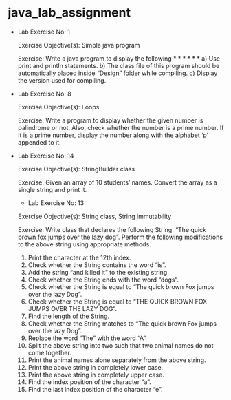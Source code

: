 # java_lab_assignment
-  Lab Exercise No: 1

    Exercise Objective(s): Simple java program

    Exercise: Write a java program to display the following 
                *     *     *
                    *    *
                    *
    a)	Use print and println statements.
    b)	The class file of this program should be automatically placed inside “Design” folder while compiling.
    c)	Display the version used for compiling.


- Lab Exercise No: 8

    Exercise Objective(s): Loops

    Exercise: Write a program to display whether the given number is palindrome or not. Also, check whether the number is a prime number. If it is a prime number, display the number along with the alphabet ‘p’ appended to it.

- Lab Exercise No: 14

    Exercise Objective(s): StringBuilder class

    Exercise: Given an array of 10 students’ names. Convert the array as a single string and print it. 

    - Lab Exercise No: 13

    Exercise Objective(s): String class, String immutability  

    Exercise: Write class that declares the following String.
            “The quick brown fox jumps over the lazy dog”.
    Perform the following modifications to the above string using appropriate methods.

    1.	Print the character at the 12th index. 
    2.	Check whether the String contains the word “is”. 
    3.	Add the string “and killed it” to the existing string. 
    4.	Check whether the String ends with the word “dogs”. 
    5.	Check whether the String is equal to “The quick brown Fox jumps over the lazy Dog”.
    6.	Check whether the String is equal to “THE QUICK BROWN FOX JUMPS OVER THE LAZY DOG”.                                
    7.	Find the length of the String. 
    8.	Check whether the String matches to “The quick brown Fox jumps over the lazy Dog”. 
    9.	Replace the word “The” with the word “A”. 
    10.	Split the above string into two such that two animal names do not come together. 
    11.	Print the animal names alone separately from the above string. 
    12.	Print the above string in completely lower case. 
    13.	Print the above string in completely upper case.
    14.	Find the index position of the character “a”. 
    15.	Find the last index position of the character “e”. 




